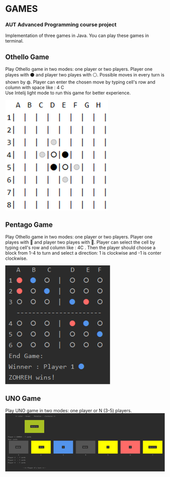 # GAMES

### AUT Advanced Programming course project

Implementation of three games in Java. You can play these games in terminal.

## **Othello Game**

Play Othello game in two modes: one player or two players.
Player one playes with ⚫ and player two playes with ⚪. Possible moves in every turn is shown by ◍. Player can enter the chosen move by typing cell's row and column with space like : 4 C  
Use Intelij light mode to run this game for better experience.

![alt text](https://github.com/zohrehkarimi01/Games/blob/main/Images/othello.PNG?raw=true)

## **Pentago Game**

Play Othello game in two modes: one player or two players.
Player one playes with 🔵 and player two playes with 🔴.
Player can select the cell by typing cell's row and column like : 4C . Then the player should choose a block from 1-4 to turn and select a direction: 1 is clockwise and -1 is conter clockwise.

![alt text](https://github.com/zohrehkarimi01/Games/blob/main/Images/pentago.PNG?raw=true)

## **UNO Game**

Play UNO game in two modes: one player or N (3-5) players.
![alt text](https://github.com/zohrehkarimi01/Games/blob/main/Images/uno.PNG?raw=true)
